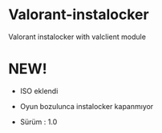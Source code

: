 # Valorant-instalocker
Valorant instalocker with valclient module

# NEW!
* ISO eklendi
* Oyun bozulunca instalocker kapanmıyor


* Sürüm : 1.0
